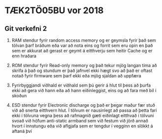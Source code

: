 TÆK2TÖ05BU vor 2018
===================
Git verkefni 2
--------------

1. RAM stendur fyrir random access memory og er geymsla fyrir það sem tölvan þarf bráðum eða var að nota eins og forrit sem eru opin en það sem er akkurat að gerast er geymt á eitthverju sem heitir Cache og er enn hraðara

2. ROM stendur fyrir Read-only memory og það tekur mjög langan tíma að skrifa á það og stundum er það jafnvel ekki hægt svo að það er oftast notað fyrir firmware sem þarf ekki eða mjög sjaldan að uppfæra

3. Fyrirbyggjandi viðhald er viðhald sem þú gerir á hlut til þess að þurfa ekki að gera við hann eða að hann eiðinleggist, eins og að fara með bíl í skoðun

4. ESD stendur fyrir Electronic discharge og það er þegar maður fær stuð við að snerta eitthvern hlut. Í tölvum er nausinlegt að passa að þetta fari ekki í tölvuna vegna þess að rafmagnið gæti eiðinlagt eitthvað í tölvuni svoað við höfum anti-static armband sem við festum við jörð annað hvort í innstungu eða við aflgjafa sem er tengdur í vegginn en slökkt á aftaná því

